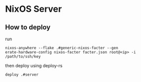 # NixOS Server
## How to deploy
run 
```
nixos-anywhere --flake .#generic-nixos-facter --gen
erate-hardware-config nixos-facter facter.json root@<ip> -i /path/to/ssh/key
```
then deploy using deploy-rs
```
deploy .#server
```
